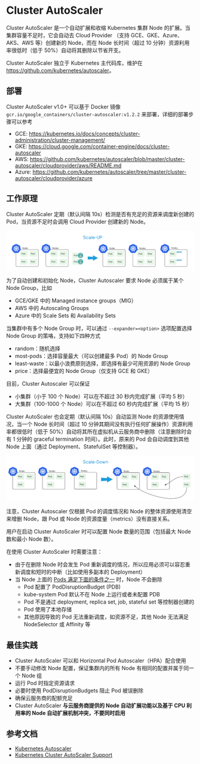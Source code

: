 # Cluster AutoScaler

Cluster AutoScaler 是一个自动扩展和收缩 Kubernetes 集群 Node 的扩展。当集群容量不足时，它会自动去 Cloud Provider （支持 GCE、GKE、Azure、AKS、AWS 等）创建新的 Node，而在 Node 长时间（超过 10 分钟）资源利用率很低时（低于 50%）自动将其删除以节省开支。

Cluster AutoScaler 独立于 Kubernetes 主代码库，维护在 <https://github.com/kubernetes/autoscaler>。

## 部署

Cluster AutoScaler v1.0+ 可以基于 Docker 镜像 `gcr.io/google_containers/cluster-autoscaler:v1.2.2` 来部署，详细的部署步骤可以参考

- GCE: <https://kubernetes.io/docs/concepts/cluster-administration/cluster-management/>
- GKE: <https://cloud.google.com/container-engine/docs/cluster-autoscaler>
- AWS: <https://github.com/kubernetes/autoscaler/blob/master/cluster-autoscaler/cloudprovider/aws/README.md>
- Azure: <https://github.com/kubernetes/autoscaler/tree/master/cluster-autoscaler/cloudprovider/azure>

## 工作原理

Cluster AutoScaler 定期（默认间隔 10s）检测是否有充足的资源来调度新创建的 Pod，当资源不足时会调用 Cloud Provider 创建新的 Node。

![](images/15084813044270.png)

为了自动创建和初始化 Node，Cluster Autoscaler 要求 Node 必须属于某个 Node Group，比如

- GCE/GKE 中的 Managed instance groups（MIG）
- AWS 中的 Autoscaling Groups
- Azure 中的 Scale Sets 和 Availability Sets

当集群中有多个 Node Group 时，可以通过 `--expander=<option>` 选项配置选择 Node Group 的策咯，支持如下四种方式

- random：随机选择
- most-pods：选择容量最大（可以创建最多 Pod）的 Node Group
- least-waste：以最小浪费原则选择，即选择有最少可用资源的 Node Group
- price：选择最便宜的 Node Group（仅支持 GCE 和 GKE）

目前，Cluster Autoscaler 可以保证

- 小集群（小于 100 个 Node）可以在不超过 30 秒内完成扩展（平均 5 秒）
- 大集群（100-1000 个 Node）可以在不超过 60 秒内完成扩展（平均 15 秒）

Cluster AutoScaler 也会定期（默认间隔 10s）自动监测 Node 的资源使用情况，当一个 Node 长时间（超过 10 分钟其期间没有执行任何扩展操作）资源利用率都很低时（低于 50%）自动将其所在虚拟机从云服务商中删除（注意删除时会有 1 分钟的 graceful termination 时间）。此时，原来的 Pod 会自动调度到其他 Node 上面（通过 Deployment、StatefulSet 等控制器）。

![](images/15084813160226.png)

注意，Cluster Autoscaler 仅根据 Pod 的调度情况和 Node 的整体资源使用清空来增删 Node，跟 Pod 或 Node 的资源度量（metrics）没有直接关系。

用户在启动 Cluster AutoScaler 时可以配置 Node 数量的范围（包括最大 Node 数和最小 Node 数）。

在使用 Cluster AutoScaler 时需要注意：

- 由于在删除 Node 时会发生 Pod 重新调度的情况，所以应用必须可以容忍重新调度和短时的中断（比如使用多副本的 Deployment）
- 当 Node 上面的 [Pods 满足下面的条件之一](https://github.com/kubernetes/autoscaler/blob/master/cluster-autoscaler/FAQ.md#what-types-of-pods-can-prevent-ca-from-removing-a-node) 时，Node 不会删除
  - Pod 配置了 PodDisruptionBudget (PDB)
  - kube-system Pod 默认不在 Node 上运行或者未配置 PDB
  - Pod 不是通过 deployment, replica set, job, stateful set 等控制器创建的
  - Pod 使用了本地存储
  - 其他原因导致的 Pod 无法重新调度，如资源不足，其他 Node 无法满足 NodeSelector 或 Affinity 等

## 最佳实践

- Cluster AutoScaler 可以和 Horizontal Pod Autoscaler（HPA）配合使用
- 不要手动修改 Node 配置，保证集群内的所有 Node 有相同的配置并属于同一个 Node 组
- 运行 Pod 时指定资源请求
- 必要时使用 PodDisruptionBudgets 阻止 Pod 被误删除
- 确保云服务商的配额充足
- Cluster AutoScaler **与云服务商提供的 Node 自动扩展功能以及基于 CPU 利用率的 Node 自动扩展机制冲突，不要同时启用**

## 参考文档

- [Kubernetes Autoscaler](https://github.com/kubernetes/autoscaler)
- [Kubernetes Cluster AutoScaler Support](http://blog.spotinst.com/2017/06/14/k8-autoscaler-support/)

